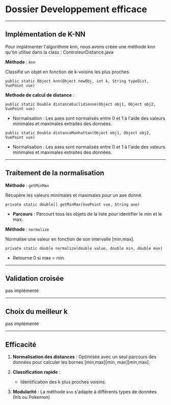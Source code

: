 # Dossier Developpement efficace

---

## Implémentation de K-NN
    
Pour implémenter l'algorithme knn, nous avons créée une méthode knn qu'on utilise dans la class : ControleurDistance.java


**Méthode** : `knn`

Classifie un objet en fonction de k-voisins les plus proches.

`public static Object knn(Object newObj, int k, String typeDist, VuePoint vue)`


**Methode de calcul de distance** :

`public static Double distanceEuclidienne(Object obj1, Object obj2, VuePoint vue)`

* Normalisation : Les axes sont normalisés entre 0 et 1 à l'aide des valeurs minimales et maximales extraites des données.

`public static Double distanceManhattan(Object obj1, Object obj2, VuePoint vue)`

* Normalisation : Les axes sont normalisés entre 0 et 1 à l'aide des valeurs minimales et maximales extraites des données.

---

## Traitement de la normalisation

**Méthode** : `getMinMax`

Récupère les valeurs minimales et maximales pour un axe donné.

`private static double[] getMinMax(VuePoint vue, String axe)`

* **Parcours** : Parcourt tous les objets de la liste pour identifier le min et le max.

**Méthode** : `normalize`

Normalise une valeur en fonction de son intervalle [min,max].

`private static double normalize(double value, double min, double max)`

* Retourne 0 si max = min

---

## Validation croisée
pas implémenté

---

## Choix du meilleur k
pas implémenté

---

## Efficacité

1. **Normalisation des distances** : Optimisée avec un seul parcours des données pour calculer les bornes \[min,max\]\[min, max\]\[min,max\].

2. **Classification rapide** :
    * Identification des k plus proches voisins.
3. **Modularité** : La méthode `knn` s'adapte à différents types de données (Iris ou Pokemon)